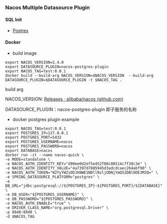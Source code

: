 ### Nacos Multiple Datasource Plugin

#### SQL Init

* [Postres](./nacos-postgres-plugin/src/main/resources/db/v2.4.0-postgres-init.sql)

#### Docker

* build image

```shell
export NACOS_VERSION=2.4.0
export DATASOURCE_PLUGIN=nacos-postgres-plugin
export NACOS_TAG=test:0.0.1
docker build --build-arg NACOS_VERSION=$NACOS_VERSION  --build-arg DATASOURCE_PLUGIN=$DATASOURCE_PLUGIN -t $NACOS_TAG .
```

build arg

NACOS_VERSION: [Releases · alibaba/nacos (github.com)](https://github.com/alibaba/nacos/releases)

DATASOURCE_PLUGIN：nacos-postgres-plugin 即子服务的名称

* docker postgres plugin example

```shell
export NACOS_TAG=test:0.0.1
export POSTGRES_IP=127.0.0.1
export POSTGRES_PORT=5432
export POSTGRES_USERNAME=nacos
export POSTGRES_PASSWORD=nacos
export DATABASE=nacos
docker run -it --name nacos-quick \
-e MODE=standalone \
-e NACOS_AUTH_IDENTITY_KEY="d90ee0d2ef5e452f80c00514c7f30c3e" \
-e NACOS_AUTH_IDENTITY_VALUE="4a7397d7085945d3adcdcaec264abf90" \
-e NACOS_AUTH_TOKEN="N2YyYWZiODJkNWE1NDllNzljODNjYmQ5ZDBlODE3M2Q=" \
-e SPRING_DATASOURCE_PLATFORM="postgres" \
-e DB_URL="jdbc:postgresql://${POSTGRES_IP}:${POSTGRES_PORT}/${DATABASE}" \
-e DB_USER="${POSTGRES_USERNAME}" \
-e DB_PASSWORD="${POSTGRES_PASSWORD}" \
-e NACOS_AUTH_ENABLE="true" \
-e DRIVER_CLASS_NAME="org.postgresql.Driver" \
-p 8848:8848 \
-d $NACOS_TAG
```
